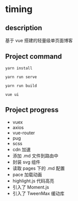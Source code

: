 # timing

## description
基于 vue 搭建的轻量级单页面博客

## Project command
```
yarn install

yarn run serve

yarn run build

vue ui
```
<!-- npx browserslist 查看浏览器css兼容情况 -->

## Project progress
-  vuex
-  axios
-  vue-router
-  pug
-  scss
-  cdn 加速
-  添加 .md 文件到路由中
-  封装 svg 组件
-  读取 pages 下的 .md 配置
-  pace 加载动画
-  highlight.js 代码高亮
-  引入了 Moment.js
-  引入了 TweenMax 缓动库